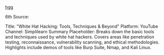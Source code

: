 [hgg](https://m.youtube.com/watch?v=JKOIRnVTjNM&pp=ygUJV2hpdGUgaGF0)

6th Source:

Title: "White Hat Hacking: Tools, Techniques & Beyond"
Platform: YouTube
Channel: Simplilearn
Summary Placeholder: Breaks down the basic tools and techniques used by white hat hackers. Covers areas like penetration testing, reconnaissance, vulnerability scanning, and ethical methodologies. Highlights include demos of tools like Burp Suite, Nmap, and Kali Linux.